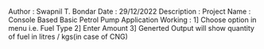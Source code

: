 Author : Swapnil T. Bondar
Date : 29/12/2022
Description : 
    Project Name : Console Based Basic Petrol Pump Application
    Working :   1] Choose option in menu i.e. Fuel Type
                2] Enter Amount 
                3] Generted Output will show quantity of fuel in litres / kgs(in case of CNG) 
